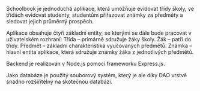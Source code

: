 Schoolbook je jednoduchá aplikace, která umožňuje evidovat třídy školy, ve třídách evidovat studenty, studentům přiřazovat známky za předměty a sledovat jejich průměrný prospěch.

Aplikace obsahuje čtyři základní entity, se kterými se dále bude pracovat v uživatelském rozhraní:
Třída –⁠ primárně sdružuje žáky školy.
Žák –⁠ patří do třídy.
Předmět –⁠ základní charakteristika vyučovaných předmětů.
Známka –⁠ hlavní entita aplikace, která sdružuje známky žáka z jednotlivých předmětů.

Backend je realizován v Node.js pomocí frameworku Express.js.

Jako databáze je použitý souborový systém, který je ale díky DAO vrstvě snadno rozšiřitelný na skotečnou databázi.
